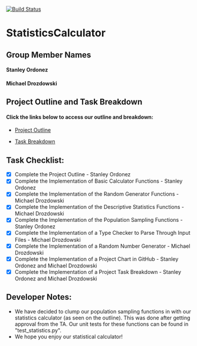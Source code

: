 [![Build Status](https://travis-ci.com/mjdroz/StatisticsCalculator.svg?branch=main)](https://travis-ci.com/mjdroz/StatisticsCalculator)

# StatisticsCalculator
## Group Member Names
#### Stanley Ordonez
#### Michael Drozdowski

## Project Outline and Task Breakdown

#### Click the links below to access our outline and breakdown:

* [Project Outline](/ProjectPlanFiles/outline.md)

* [Task Breakdown](/ProjectPlanFiles/breakdown.md)

## Task Checklist:

- [x] Complete the Project Outline - Stanley Ordonez
- [x] Complete the Implementation of Basic Calculator Functions - Stanley Ordonez
- [x] Complete the Implementation of the Random Generator Functions - Michael Drozdowski
- [x] Complete the Implementation of the Descriptive Statistics Functions - Michael Drozdowski
- [x] Complete the Implementation of the Population Sampling Functions - Stanley Ordonez
- [x] Complete the Implementation of a Type Checker to Parse Through Input Files - Michael Drozdowski
- [x] Complete the Implementation of a Random Number Generator - Michael Drozdowski
- [x] Complete the Implementation of a Project Chart in GitHub - Stanley Ordonez and Michael Drozdowski
- [x] Complete the Implementation of a Project Task Breakdown - Stanley Ordonez and Michael Drozdowski

## Developer Notes:

* We have decided to clump our population sampling functions in with our statistics calculator (as seen on the outline). This was done after getting approval from the TA. Our unit tests for these functions can be found in "test_statistics.py".
* We hope you enjoy our statistical calculator!